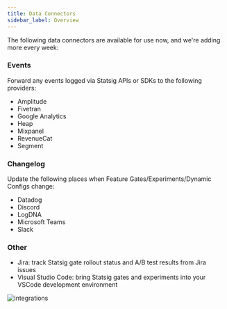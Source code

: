 ```yaml
---
title: Data Connectors
sidebar_label: Overview
---
```


The following data connectors are available for use now, and we're adding more every week:

### Events
Forward any events logged via Statsig APIs or SDKs to the following providers:
- Amplitude
- Fivetran
- Google Analytics
- Heap
- Mixpanel
- RevenueCat
- Segment

### Changelog
Update the following places when Feature Gates/Experiments/Dynamic Configs change:
- Datadog
- Discord
- LogDNA
- Microsoft Teams
- Slack

### Other
- Jira: track Statsig gate rollout status and A/B test results from Jira issues
- Visual Studio Code: bring Statsig gates and experiments into your VSCode development environment

![integrations](https://user-images.githubusercontent.com/74584483/148121464-e9061193-798c-4ac8-9113-399b1b7803e3.png)
